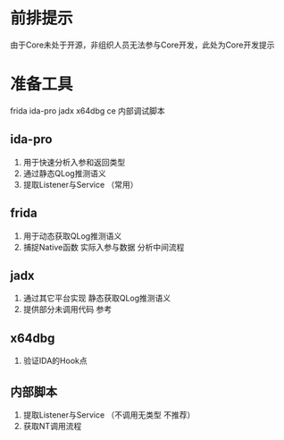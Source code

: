 # 前排提示
由于Core未处于开源，非组织人员无法参与Core开发，此处为Core开发提示

# 准备工具
frida ida-pro jadx x64dbg ce 内部调试脚本

## ida-pro
1. 用于快速分析入参和返回类型
2. 通过静态QLog推测语义
3. 提取Listener与Service （常用）
## frida
1. 用于动态获取QLog推测语义
2. 捕捉Native函数 实际入参与数据 分析中间流程

## jadx
1. 通过其它平台实现 静态获取QLog推测语义
2. 提供部分未调用代码 参考

## x64dbg
1. 验证IDA的Hook点

## 内部脚本
1. 提取Listener与Service （不调用无类型 不推荐）
2. 获取NT调用流程
